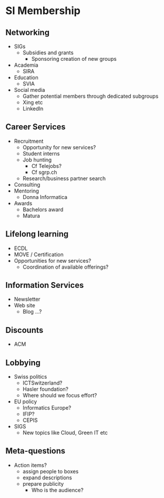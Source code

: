 # SI Membership  
  
## Networking  
  
* SIGs  
    * Subsidies and grants  
        * Sponsoring creation of new groups  
* Academia  
    * SIRA  
* Education  
    * SVIA  
* Social media  
    * Gather potential members through dedicated subgroups  
    * Xing etc  
    * LinkedIn  
  
## Career Services  
  
* Recruitment  
    * Opportunity for new services?  
    * Student interns  
    * Job hunting  
        * Cf Telejobs?  
        * Cf sgrp.ch  
    * Research/business partner search  
* Consulting  
* Mentoring  
    * Donna Informatica  
* Awards  
    * Bachelors award  
    * Matura  
  
## Lifelong learning  
  
* ECDL  
* MOVE / Certification  
* Opportunities for new services?  
    * Coordination of available offerings?  
  
## Information Services  
  
* Newsletter  
* Web site  
    * Blog ...?  
  
## Discounts  
  
* ACM  
  
## Lobbying  
  
* Swiss politics  
    * ICTSwitzerland?  
    * Hasler foundation?  
    * Where should we focus effort?  
* EU policy  
    * Informatics Europe?  
    * IFIP?  
    * CEPIS  
* SIGS  
    * New topics like Cloud, Green IT etc  
  
## Meta-questions  
  
* Action items?  
    * assign people to boxes  
    * expand descriptions  
    * prepare publicity  
        * Who is the audience?  
